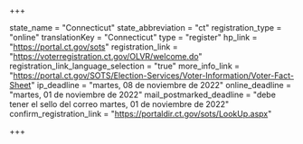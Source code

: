 +++

state_name = "Connecticut"
state_abbreviation = "ct"
registration_type = "online"
translationKey = "Connecticut"
type = "register"
hp_link = "https://portal.ct.gov/sots"
registration_link = "https://voterregistration.ct.gov/OLVR/welcome.do"
registration_link_language_selection = "true"
more_info_link = "https://portal.ct.gov/SOTS/Election-Services/Voter-Information/Voter-Fact-Sheet"
ip_deadline = "martes, 08 de noviembre de 2022"
online_deadline = "martes, 01 de noviembre de 2022"
mail_postmarked_deadline = "debe tener el sello del correo martes, 01 de noviembre de 2022"
confirm_registration_link = "https://portaldir.ct.gov/sots/LookUp.aspx"

+++